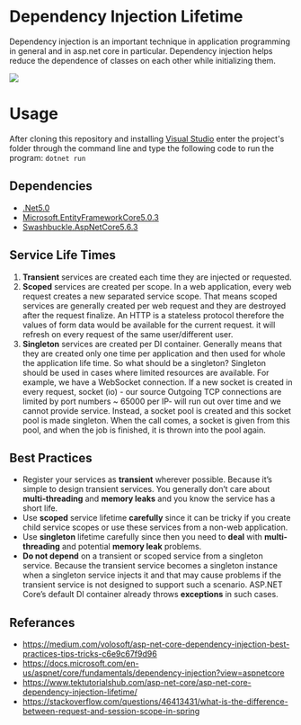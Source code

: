 # Dependency Injection Lifetime

Dependency injection is an important technique in application programming in general and in asp.net core in particular. Dependency injection helps reduce the dependence of classes on each other while initializing them. 

![](https://mindmup-export.s3.amazonaws.com/map.png/out/f7346b4089ac11eb9467155a5728b495.map.png?AWSAccessKeyId=ASIASNCK5ADR2XFHRNWN&Expires=1616359753&Signature=cIOXXhoA5flfiMeUdQYRLOz%2F5Rc%3D&x-amz-security-token=IQoJb3JpZ2luX2VjEEEaCXVzLWVhc3QtMSJIMEYCIQCu4rLmBFaVQXzNXWfHx76%2FFwAW1LuT7SspoMmyfseWawIhAIXTLl%2BGlzy0TNJzulXmAf572xIaHF%2FDoMui05w%2B%2B%2FU4Ks8BCHoQABoMMTY1NTEzMzMwOTE1IgxVfby2iXkYSUrIbRYqrAFDwgwPjons2TyKcQOmpPcwqYembQm1km8WI79qf2C60VK%2BPtfeyLftoPI7OPl4KNJoh8G8HSvycqaM9gTRWa7fuuStmLDUMdXH5jA9bJnCsplyuE3zUlFJHNLRZVSD433B3%2B%2FMqyPIfpCp8R%2ByvEnIVmUUpwV%2BizW3uIyHFccQAc6H%2B%2F39v08e5k1z%2BOr8nFt7qGhrXMj2VNcS7s9z3VmIOWNhICI5Aue05vUiMPbN2IIGOt8BPqNQTSiKbX46Fwu%2Fs0T%2FzM33em5Gkm46nmzSqcctKzirVjGaAYRr1zT4X5ylYQUrvmiuxFg2cWd%2BWCji%2BtWnP4hOCkAi7%2FtuQhPfRTN4sLQ0mH2i0G%2BGv%2FxhBf5cvg%2BMfe38lGz%2FodzQUiQL4%2Fu2FSVKJG3LOPM9Bdf7nt5U3VYq9TPNw2zQLUebmMMfN7%2BrLOQtx3nPtefDevI1Hvv2MkJs0P1Nf46yGIUVJuq58PBrUghIWRSicjEibqaShin4od%2B1id7wySkf0wQuCB%2BBQneIoS95IkobJfIKF0YtUg%3D%3D)

# Usage

After cloning this repository and installing [Visual Studio](https://visualstudio.microsoft.com/tr/downloads/) enter the project's folder through the command line and type the following code to run the program:
`dotnet run`

## Dependencies
- [.Net5.0](https://dotnet.microsoft.com/download/dotnet/5.0)
- [Microsoft.EntityFrameworkCore5.0.3](https://www.nuget.org/packages/Microsoft.EntityFrameworkCore)
- [Swashbuckle.AspNetCore5.6.3](https://www.nuget.org/packages/Swashbuckle.AspNetCore.Swagger/)



## Service Life Times

1.  **Transient** services are created each time they are injected or requested.
2.  **Scoped** services are created per scope. In a web application, every web request creates a new separated service scope. That means scoped services are generally created per web request and they are destroyed after the request finalize. An HTTP is a stateless protocol therefore the values of form data would be available for the current request. it will refresh on every request of the same user/different user.
3.  **Singleton** services are created per DI container. Generally means that they are created only one time per application and then used for whole the application life time. So what should be a singleton? Singleton should be used in cases where limited resources are available. For example, we have a WebSocket connection. If a new socket is created in every request, socket (io) - our source Outgoing TCP connections are limited by port numbers ~ 65000 per IP- will run out over time and we cannot provide service. Instead, a socket pool is created and this socket pool is made singleton. When the call comes, a socket is given from this pool, and when the job is finished, it is thrown into the pool again.

## Best Practices

-   Register your services as **transient** wherever possible. Because it’s simple to design transient services. You generally don’t care about **multi-threading** and **memory leaks** and you know the service has a short life.
-   Use  **scoped** service lifetime  **carefully** since it can be tricky if you create child service scopes or use these services from a non-web application.
-   Use  **singleton** lifetime carefully since then you need to  **deal** with  **multi-threading**  and potential  **memory leak**  problems.
-   **Do not depend**  on a transient or scoped service from a singleton service. Because the transient service becomes a singleton instance when a singleton service injects it and that may cause problems if the transient service is not designed to support such a scenario. ASP.NET Core’s default DI container already throws  **exceptions** in such cases.

## Referances
- https://medium.com/volosoft/asp-net-core-dependency-injection-best-practices-tips-tricks-c6e9c67f9d96
- https://docs.microsoft.com/en-us/aspnet/core/fundamentals/dependency-injection?view=aspnetcore
- https://www.tektutorialshub.com/asp-net-core/asp-net-core-dependency-injection-lifetime/
- https://stackoverflow.com/questions/46413431/what-is-the-difference-between-request-and-session-scope-in-spring
